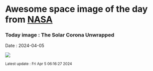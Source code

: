 
# Awesome space image of the day from [NASA](https://api.nasa.gov/)

### Today image : The Solar Corona Unwrapped
Date : 2024-04-05

![](https://apod.nasa.gov/apod/image/2404/CoronaGraph_1024.jpg)

<small>Latest update : Fri Apr  5 06:16:27 2024</small>
        